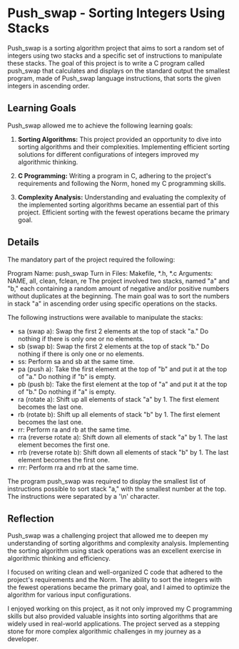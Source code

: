 # Push_swap - Sorting Integers Using Stacks

Push_swap is a sorting algorithm project that aims to sort a random set of integers using two stacks and a specific set of instructions to manipulate these stacks. The goal of this project is to write a C program called push_swap that calculates and displays on the standard output the smallest program, made of Push_swap language instructions, that sorts the given integers in ascending order.

## Learning Goals
Push_swap allowed me to achieve the following learning goals:

1. **Sorting Algorithms:** This project provided an opportunity to dive into sorting algorithms and their complexities. Implementing efficient sorting solutions for different configurations of integers improved my algorithmic thinking.

2. **C Programming:** Writing a program in C, adhering to the project's requirements and following the Norm, honed my C programming skills.

3. **Complexity Analysis:** Understanding and evaluating the complexity of the implemented sorting algorithms became an essential part of this project. Efficient sorting with the fewest operations became the primary goal.

## Details
The mandatory part of the project required the following:

Program Name: push_swap
Turn in Files: Makefile, *.h, *.c
Arguments: NAME, all, clean, fclean, re
The project involved two stacks, named "a" and "b," each containing a random amount of negative and/or positive numbers without duplicates at the beginning. The main goal was to sort the numbers in stack "a" in ascending order using specific operations on the stacks.

The following instructions were available to manipulate the stacks:

- sa (swap a): Swap the first 2 elements at the top of stack "a." Do nothing if there is only one or no elements.
- sb (swap b): Swap the first 2 elements at the top of stack "b." Do nothing if there is only one or no elements.
- ss: Perform sa and sb at the same time.
- pa (push a): Take the first element at the top of "b" and put it at the top of "a." Do nothing if "b" is empty.
- pb (push b): Take the first element at the top of "a" and put it at the top of "b." Do nothing if "a" is empty.
- ra (rotate a): Shift up all elements of stack "a" by 1. The first element becomes the last one.
- rb (rotate b): Shift up all elements of stack "b" by 1. The first element becomes the last one.
- rr: Perform ra and rb at the same time.
- rra (reverse rotate a): Shift down all elements of stack "a" by 1. The last element becomes the first one.
- rrb (reverse rotate b): Shift down all elements of stack "b" by 1. The last element becomes the first one.
- rrr: Perform rra and rrb at the same time.
  
The program push_swap was required to display the smallest list of instructions possible to sort stack "a," with the smallest number at the top. The instructions were separated by a '\n' character.

## Reflection
Push_swap was a challenging project that allowed me to deepen my understanding of sorting algorithms and complexity analysis. Implementing the sorting algorithm using stack operations was an excellent exercise in algorithmic thinking and efficiency.

I focused on writing clean and well-organized C code that adhered to the project's requirements and the Norm. The ability to sort the integers with the fewest operations became the primary goal, and I aimed to optimize the algorithm for various input configurations.

I enjoyed working on this project, as it not only improved my C programming skills but also provided valuable insights into sorting algorithms that are widely used in real-world applications. The project served as a stepping stone for more complex algorithmic challenges in my journey as a developer.
